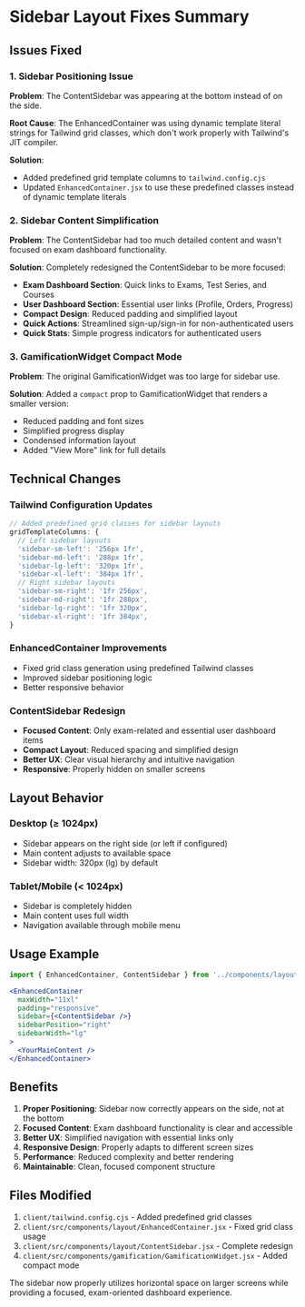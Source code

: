 # Sidebar Layout Fixes Summary

## Issues Fixed

### 1. Sidebar Positioning Issue
**Problem**: The ContentSidebar was appearing at the bottom instead of on the side.

**Root Cause**: The EnhancedContainer was using dynamic template literal strings for Tailwind grid classes, which don't work properly with Tailwind's JIT compiler.

**Solution**: 
- Added predefined grid template columns to `tailwind.config.cjs`
- Updated `EnhancedContainer.jsx` to use these predefined classes instead of dynamic template literals

### 2. Sidebar Content Simplification
**Problem**: The ContentSidebar had too much detailed content and wasn't focused on exam dashboard functionality.

**Solution**: Completely redesigned the ContentSidebar to be more focused:
- **Exam Dashboard Section**: Quick links to Exams, Test Series, and Courses
- **User Dashboard Section**: Essential user links (Profile, Orders, Progress)
- **Compact Design**: Reduced padding and simplified layout
- **Quick Actions**: Streamlined sign-up/sign-in for non-authenticated users
- **Quick Stats**: Simple progress indicators for authenticated users

### 3. GamificationWidget Compact Mode
**Problem**: The original GamificationWidget was too large for sidebar use.

**Solution**: Added a `compact` prop to GamificationWidget that renders a smaller version:
- Reduced padding and font sizes
- Simplified progress display
- Condensed information layout
- Added "View More" link for full details

## Technical Changes

### Tailwind Configuration Updates
```javascript
// Added predefined grid classes for sidebar layouts
gridTemplateColumns: {
  // Left sidebar layouts
  'sidebar-sm-left': '256px 1fr',
  'sidebar-md-left': '288px 1fr', 
  'sidebar-lg-left': '320px 1fr',
  'sidebar-xl-left': '384px 1fr',
  // Right sidebar layouts
  'sidebar-sm-right': '1fr 256px',
  'sidebar-md-right': '1fr 288px',
  'sidebar-lg-right': '1fr 320px',
  'sidebar-xl-right': '1fr 384px',
}
```

### EnhancedContainer Improvements
- Fixed grid class generation using predefined Tailwind classes
- Improved sidebar positioning logic
- Better responsive behavior

### ContentSidebar Redesign
- **Focused Content**: Only exam-related and essential user dashboard items
- **Compact Layout**: Reduced spacing and simplified design
- **Better UX**: Clear visual hierarchy and intuitive navigation
- **Responsive**: Properly hidden on smaller screens

## Layout Behavior

### Desktop (≥ 1024px)
- Sidebar appears on the right side (or left if configured)
- Main content adjusts to available space
- Sidebar width: 320px (lg) by default

### Tablet/Mobile (< 1024px)
- Sidebar is completely hidden
- Main content uses full width
- Navigation available through mobile menu

## Usage Example

```jsx
import { EnhancedContainer, ContentSidebar } from '../components/layout';

<EnhancedContainer 
  maxWidth="11xl" 
  padding="responsive"
  sidebar={<ContentSidebar />}
  sidebarPosition="right"
  sidebarWidth="lg"
>
  <YourMainContent />
</EnhancedContainer>
```

## Benefits

1. **Proper Positioning**: Sidebar now correctly appears on the side, not at the bottom
2. **Focused Content**: Exam dashboard functionality is clear and accessible
3. **Better UX**: Simplified navigation with essential links only
4. **Responsive Design**: Properly adapts to different screen sizes
5. **Performance**: Reduced complexity and better rendering
6. **Maintainable**: Clean, focused component structure

## Files Modified

1. `client/tailwind.config.cjs` - Added predefined grid classes
2. `client/src/components/layout/EnhancedContainer.jsx` - Fixed grid class usage
3. `client/src/components/layout/ContentSidebar.jsx` - Complete redesign
4. `client/src/components/gamification/GamificationWidget.jsx` - Added compact mode

The sidebar now properly utilizes horizontal space on larger screens while providing a focused, exam-oriented dashboard experience.